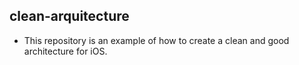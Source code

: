 ## clean-arquitecture

- This repository is an example of how to create a clean and good architecture for iOS.


